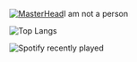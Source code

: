 [![MasterHead](https://files.catbox.moe/npdvlt.png)](https://github.com/fukounaglr)I am not a person 

 ![Top Langs](https://github-readme-stats.vercel.app/api/top-langs/?username=fukounaglr&layout=compact)


 ![Spotify recently played](https://spotify-recently-played-readme.vercel.app/api?user=31d2qsiawil3cfgdomg2jia5w4ka)
 
